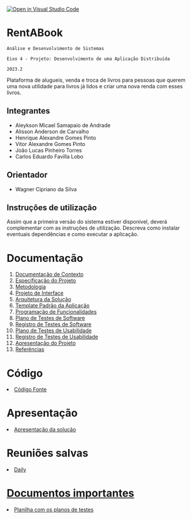 [![Open in Visual Studio Code](https://classroom.github.com/assets/open-in-vscode-718a45dd9cf7e7f842a935f5ebbe5719a5e09af4491e668f4dbf3b35d5cca122.svg)](https://classroom.github.com/online_ide?assignment_repo_id=11570950&assignment_repo_type=AssignmentRepo)
# RentABook

`Análise e Desenvolvimento de Sistemas `

`Eixo 4 - Projeto: Desenvolvimento de uma Aplicação Distribuída`

`2023.2`

Plataforma de alugueis, venda e troca de livros para pessoas que querem uma nova utilidade para livros já lidos e criar uma nova renda com esses livros.

## Integrantes

* Aleykson Micael Samapaio de Andrade
* Alisson Anderson de Carvalho
* Henrique Alexandre Gomes Pinto
* Vitor Alexandre Gomes Pinto
* João Lucas Pinheiro Torres
* Carlos Eduardo Favilla Lobo

## Orientador

* Wagner Cipriano da Silva

## Instruções de utilização

Assim que a primeira versão do sistema estiver disponível, deverá complementar com as instruções de utilização. Descreva como instalar eventuais dependências e como executar a aplicação.

# Documentação

<ol>
<li><a href="docs/01-Documentação de Contexto.md"> Documentação de Contexto</a></li>
<li><a href="docs/02-Especificação do Projeto.md"> Especificação do Projeto</a></li>
<li><a href="docs/03-Metodologia.md"> Metodologia</a></li>
<li><a href="docs/04-Projeto de Interface.md"> Projeto de Interface</a></li>
<li><a href="docs/05-Arquitetura da Solução.md"> Arquitetura da Solução</a></li>
<li><a href="docs/06-Template Padrão da Aplicação.md"> Template Padrão da Aplicação</a></li>
<li><a href="docs/07-Programação de Funcionalidades.md"> Programação de Funcionalidades</a></li>
<li><a href="docs/08-Plano de Testes de Software.md"> Plano de Testes de Software</a></li>
<li><a href="docs/09-Registro de Testes de Software.md"> Registro de Testes de Software</a></li>
<li><a href="docs/10-Plano de Testes de Usabilidade.md"> Plano de Testes de Usabilidade</a></li>
<li><a href="docs/11-Registro de Testes de Usabilidade.md"> Registro de Testes de Usabilidade</a></li>
<li><a href="docs/12-Apresentação do Projeto.md"> Apresentação do Projeto</a></li>
<li><a href="docs/13-Referências.md"> Referências</a></li>
</ol>

# Código

<li><a href="src/README.md"> Código Fonte</a></li>

# Apresentação

<li><a href="presentation/README.md"> Apresentação da solução</a></li>

# Reuniões salvas

<li><a href="https://drive.google.com/file/d/1Z_lNb1WRMkopc-FjrN-y2Ev10qxVOToQ/view?usp=sharing">Daily</li>

# Documentos importantes

<li><a href="https://sgapucminasbr-my.sharepoint.com/:x:/g/personal/1387192_sga_pucminas_br/EdDatyGdL-dNqOFUXVLSpWIBUZwnFx8Bobu_76bCwdFWhw?e=TzyYJ1">Planilha com os planos de testes</a></li>
